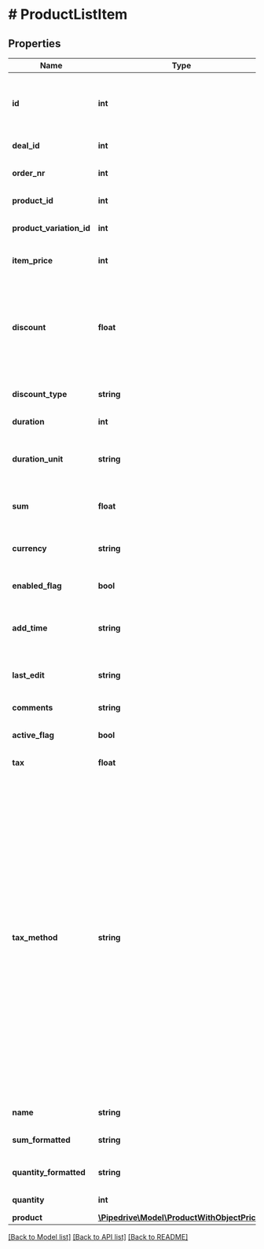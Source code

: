 # # ProductListItem

## Properties

Name | Type | Description | Notes
------------ | ------------- | ------------- | -------------
**id** | **int** | The ID of the deal-product (the ID of the product attached to the deal) | [optional]
**deal_id** | **int** | The ID of the deal | [optional]
**order_nr** | **int** | The order number of the product | [optional]
**product_id** | **int** | The ID of the product | [optional]
**product_variation_id** | **int** | The ID of the product variation | [optional]
**item_price** | **int** | The price value of the product | [optional]
**discount** | **float** | The value of the discount. The &#x60;discount_type&#x60; field can be used to specify whether the value is an amount or a percentage. | [optional] [default to 0]
**discount_type** | **string** | The type of the discount&#39;s value. | [optional] [default to 'percentage']
**duration** | **int** | The duration of the product | [optional]
**duration_unit** | **string** | The type of the duration. (For example hourly, daily, etc.) | [optional]
**sum** | **float** | The sum of all the products attached to the deal | [optional]
**currency** | **string** | The currency associated with the deal product | [optional]
**enabled_flag** | **bool** | Whether the product is enabled or not | [optional]
**add_time** | **string** | The date and time when the product was added to the deal | [optional]
**last_edit** | **string** | The date and time when the deal product was last edited | [optional]
**comments** | **string** | The comments of the product | [optional]
**active_flag** | **bool** | Whether the product is active or not | [optional]
**tax** | **float** | The product tax | [optional]
**tax_method** | **string** | The tax option to be applied to the products. When using &#x60;inclusive&#x60;, the tax percentage will already be included in the price. When using &#x60;exclusive&#x60;, the tax will not be included in the price. When using &#x60;none&#x60;, no tax will be added. Use the &#x60;tax&#x60; field for defining the tax percentage amount. By default, the user setting value for tax options will be used. Changing this in one product affects the rest of the products attached to the deal. | [optional]
**name** | **string** | The product name | [optional]
**sum_formatted** | **string** | The formatted sum of the product | [optional]
**quantity_formatted** | **string** | The formatted quantity of the product | [optional]
**quantity** | **int** | The quantity of the product | [optional]
**product** | [**\Pipedrive\Model\ProductWithObjectPrices**](ProductWithObjectPrices.md) |  | [optional]

[[Back to Model list]](../../README.md#models) [[Back to API list]](../../README.md#endpoints) [[Back to README]](../../README.md)
